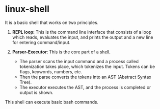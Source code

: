 # linux-shell
It is a basic shell that works on two principles.

1. **REPL loop**: This is the command line interface that consists of a loop which reads, evaluates the input, and prints the output and a new line for entering command/input.

2. **Parser-Executor**: This is the core part of a shell. 
    - The parser scans the input command and a process called tokenization takes place, which tokenizes the input. Tokens can be flags, keywords, numbers, etc. 
    - Then the parse converts the tokens into an AST (Abstract Syntax Tree). 
    - The executor executes the AST, and the process is completed or output is shown.

This shell can execute basic bash commands.
